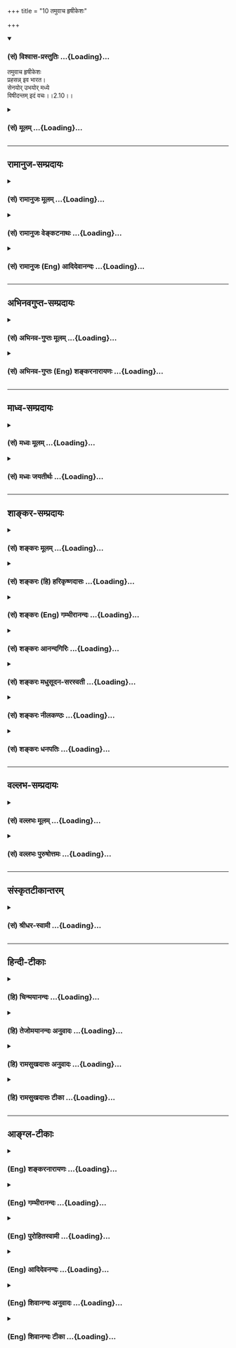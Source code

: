 +++
title = "10 तमुवाच हृषीकेशः"

+++
<div class="js_include" newlevelforh1="3" title="(सं) विश्वास-प्रस्तुतिः" unfilled url="/purANam_vaiShNavam/mahAbhAratam/06-bhIShma-parva/03-bhagavad-gItA-parva/saMskRtam/vishvAsa-prastutiH/02_sAnkhya-yogaH_sarva-/10_tamuvAcha_hRShIke.md">
<details open><summary><h3>(सं) विश्वास-प्रस्तुतिः ...{Loading}...</h3></summary>

तमुवाच हृषीकेशः  
प्रहसन्न् इव भारत।  
सेनयोर् उभयोर् मध्ये  
विषीदन्तम् इदं वचः।।2.10।।
</details>
</div>
<div class="js_include collapsed" newlevelforh1="3" title="(सं) मूलम्" unfilled url="/purANam_vaiShNavam/mahAbhAratam/06-bhIShma-parva/03-bhagavad-gItA-parva/saMskRtam/mUlam/02_sAnkhya-yogaH_sarva-/10_tamuvAcha_hRShIke.md">
<details><summary><h3>(सं) मूलम् ...{Loading}...</h3></summary>

तमुवाच हृषीकेशः प्रहसन्निव भारत।  
सेनयोरुभयोर्मध्ये विषीदन्तमिदं वचः।।2.10।।
</details>
</div>


_________________
## रामानुज-सम्प्रदायः
<div class="js_include collapsed" newlevelforh1="3" title="(सं) रामानुजः मूलम्" unfilled url="/purANam_vaiShNavam/mahAbhAratam/06-bhIShma-parva/03-bhagavad-gItA-parva/saMskRtam/rAmAnujaH/mUlam/02_sAnkhya-yogaH_sarva-/10_tamuvAcha_hRShIke.md">
<details><summary><h3>(सं) रामानुजः मूलम् ...{Loading}...</h3></summary>

।।2.10।। संजय उवाच एवं अस्थाने समुपस्थितस्नेहकारुण्याभ्याम् अप्रकृतिं गतं
क्षत्रियाणां युद्धं परमं धर्मम् अपि अधर्मं मन्वानं धर्मबुभुत्सया च
शरणागतं पार्थम् उद्दिश्य आत्मयाथात्म्यज्ञानेन युद्धस्य फलाभिसन्धिरहितस्य
स्वधर्मस्य आत्मयाथार्थ्यप्राप्त्युपायताज्ञानेन च विना अस्य मोहो न
शाम्यति इति मत्वा भगवता परमपुरुषेण अध्यात्मशास्त्रावतरणं कृतम्।
तदुक्तम्अस्थाने स्नेहकारुण्यधर्माधर्मधियाकुलम्। पार्थं प्रपन्नमुद्दिश्य
शास्त्रावतरणं कृतम्।। (गीतार्थसंग्रह 5) इति।।  
तम् एवं देहात्मनोः याथात्म्यज्ञाननिमित्तशोकाविष्टं
देहातिरिक्तात्मज्ञाननिमित्तिं च धर्मं भाषमाणं परस्परं विरुद्धगुणान्वितम्
उभयोः सेनयोः युद्धाय उद्युक्तयोः मध्ये अकस्मात् निरुद्योगं पार्थम्
आलोक्य परमपुरुषः प्रहसन् इव इदम् उवाच। परिहासवाक्यं वदन् इव
आत्मपरमात्मयाथात्म्यतत्प्राप्त्युपायभूतकर्मयोगज्ञानयोगभक्तियोगगोचरम्न
त्वेवाहं जातु नासम् (गीता 2।12) इत्यारभ्यअहं त्वा सर्वपापेभ्यो
मोक्षयिष्यामि मा शुचः। (गीता 18।66) इत्येतदन्तम् उवाच इत्यर्थः।  

</details>
</div>
<div class="js_include collapsed" newlevelforh1="3" title="(सं) रामानुजः वेङ्कटनाथः" unfilled url="/purANam_vaiShNavam/mahAbhAratam/06-bhIShma-parva/03-bhagavad-gItA-parva/saMskRtam/rAmAnujaH/venkaTanAthaH/02_sAnkhya-yogaH_sarva-/10_tamuvAcha_hRShIke.md">
<details><summary><h3>(सं) रामानुजः वेङ्कटनाथः ...{Loading}...</h3></summary>

  
  
।।2.10।। परिहासयोग्यत्वायतम् इति परामृष्टमाह एवमित्यादिना। उभयोः इत्यनेन
सूचितमुक्तंयुद्धायोद्युक्तयोरिति। एतेनोपदेशावसरलाभो व्यञ्जितः। सीदमानम्
इत्यनेन निरुद्योगत्वं फलितम्। युद्धविनिवृत्त्यनर्हावस्थाज्ञापकेनमध्ये
इत्यनेनाभिप्रेतमाह अकस्मादिति। अधर्मादिः पराजयादिर्वा युद्धनिवृत्तेः
सम्यग्घेतुरत्र नास्ति अहेतुकोपक्रान्तत्यागे तु परिहास्यत्वमिति भावः।
अत्र हृषीकेशत्वोक्तिफलितं वक्ष्यमाणशास्त्रप्रामाण्याद्युपयुक्तं वक्तुः
पुरुषस्य सर्ववैलक्षण्यंपरमपुरुष इति दर्शितम्। यद्यप्यसौ
हृषीकेशत्वात्पार्थस्य हृषीकादिकं सर्वं सङ्कल्पमात्रेण नियम्य
भूभारावतारणाय प्रेरयितुं शक्तः तथापि जगदुपकृतिमर्त्यतया
पार्थतदितरात्मसाधारणपुरुषार्थोपायशास्त्रोपदेशद्वारा प्रवर्तयतीति भावः।
यद्वा धीरमर्जुनं हृषीकेशतया स्वयं प्रक्षोभ्य प्रहसन्निव जगदुपकाराय
शास्त्रमुवाचेति सम्बन्धविशेषात् समनन्तरवाक्यपर्यालोचनया च
परिहासार्थत्वौचित्यात् प्रहासस्य पार्थकर्मकत्वमुक्तम्। यद्वा प्रपन्नस्य
दोषनिरीक्षणेन परिहासासम्भवं शिष्यं प्रत्यध्यात्मोपदेशे प्रहासमात्रं
दृष्टान्तानुपयोगं च अभिप्रेत्यपार्थशब्दः। अतःप्रहसन्निव इत्यनेन फलितं
सरसत्वं सुग्रहत्वं निखिलनिगमान्तगह्वरनिलीनस्य
महतोऽर्थजातस्यानायासभाषणम्इदंशब्दस्य वक्ष्यमाणसमस्तभगवद्वाक्यविषयत्वम्
इङ्गितेनापि विवक्षितसूचनं च दर्शयति परिहासेत्यादिना। अशोच्यान्
इतिश्लोकस्यापि उपदेशार्थावधानापादनार्थपरिहासच्छायतया
शास्त्रावतरणमात्रत्वेन साक्षाच्छास्त्रत्वाभावात्न त्वेवाहम् इत्यारभ्य
इत्युक्तम्। यद्वाऽत्रअशोच्यान् 2।11 इति श्लोकः प्रहसन्निवेत्यस्य विषयःन
त्वेवाहम् 2।12इत्यादिकमिदंशब्दार्थः। अत्रमां शुचः 16।5
इत्येतदन्तंभक्तियोगगोचरमिति निर्देशः सर्वसाधकस्यापि
चरमश्लोकोक्तप्रपदनस्य प्रकृतान्वयेन
भक्तिविरोधिनिवर्तकतयोदाहरिष्यमाणत्वात्।  
  
  
  

</details>
</div>
<div class="js_include collapsed" newlevelforh1="3" title="(सं) रामानुजः (Eng) आदिदेवानन्दः" unfilled url="/purANam_vaiShNavam/mahAbhAratam/06-bhIShma-parva/03-bhagavad-gItA-parva/saMskRtam/rAmAnujaH/english/AdidevAnandaH/02_sAnkhya-yogaH_sarva-/10_tamuvAcha_hRShIke.md">
<details><summary><h3>(सं) रामानुजः (Eng) आदिदेवानन्दः ...{Loading}...</h3></summary>

2.9 - 2.10 Sanjaya said Thus, the Lord, the Supreme Person, introduced
the Sastra regarding the self for the sake of Arjuna - whose natural
courage was lost due to love and compassion in a misplaced situation,
who thought war to be unrighteous even though it was the highest duty
for warriors (Ksatriyas), and who took refuge in Sri Krsna to know what
his right duty was -, thinking that Arjuna's delusion would not come to
an end except by the knowledge of the real nature of the self, and that
war was an ordained duty here which, when freed from attachment to
fruits, is a means for self-knowledge. Thus, has it been said by Sri
Yamunacarya: 'The introduction to the Sastra was begun for the sake of
Arjuna, whose mind was agitated by misplaced love and compassion and by
the delusion that righteousness was unrighteousness, and who took refuge
in Sri Krsna.' The Supreme Person spoke these words as if smiling, and
looking at Arjuna, who was thus overcome by grief resulting from
ignorance about the real nature of the body and the self, but was
nevertheless speaking about duty as if he had an understanding that the
self is distinct from the body, and while he (Arjuna), torn between
contradictory ideas, had suddenly become inactive standing between the
two armies that were getting ready to fight. Sri Krsna said, as if in
ridicule, to Arjuna the words beginning with, 'There never was a time
when I did not exist' (II. 12), and ending with 'I will release you from
all sins; grieve not!' (XVIII. 66) - which have for their contents the
real nature of the self, of the Supreme Self, and of the paths of work
(Karma), knowledge (Jnana) and devotion (Bhakti) which constitute the
means for attaining the highest spiritual fulfilment.

</details>
</div>


_________________
## अभिनवगुप्त-सम्प्रदायः
<div class="js_include collapsed" newlevelforh1="3" title="(सं) अभिनव-गुप्तः मूलम्" unfilled url="/purANam_vaiShNavam/mahAbhAratam/06-bhIShma-parva/03-bhagavad-gItA-parva/saMskRtam/abhinava-guptaH/mUlam/02_sAnkhya-yogaH_sarva-/10_tamuvAcha_hRShIke.md">
<details><summary><h3>(सं) अभिनव-गुप्तः मूलम् ...{Loading}...</h3></summary>

।।2.7 2.10।। कार्पण्येत्यादि। सेनयोरुभयोर्मध्ये इत्यादिनेदं सूचयति
संशयाविष्टोऽर्जुनो नैकपक्षेण ( नोऽनेक ) युद्धान्निवृत्तः यत एवमाह स्म
शाधि मा त्वां +++(S omits त्वाम्)+++ प्रपन्नम् इति। अतः उभयोरपि
ज्ञानाज्ञानयोर्मध्यगः श्रीभगवतानुशिष्यते।  

</details>
</div>
<div class="js_include collapsed" newlevelforh1="3" title="(सं) अभिनव-गुप्तः (Eng) शङ्करनारायणः" unfilled url="/purANam_vaiShNavam/mahAbhAratam/06-bhIShma-parva/03-bhagavad-gItA-parva/saMskRtam/abhinava-guptaH/english/shankaranArAyaNaH/02_sAnkhya-yogaH_sarva-/10_tamuvAcha_hRShIke.md">
<details><summary><h3>(सं) अभिनव-गुप्तः (Eng) शङ्करनारायणः ...{Loading}...</h3></summary>

2.7-10 Karpanya-etc. upto vacah. By the portion 'in between the two
armies' etc., \[the Sage\] indicates this : Beings possessed by doubt,
Arjuna had not abstained from the war totally; for, he says thus :
'Please teach me, who am taking refuge in you'. Therefore while he still
remains just in between both knowledge and ignorance, he is taught by
the glorious Bhagavat.

</details>
</div>


_________________
## माध्व-सम्प्रदायः
<div class="js_include collapsed" newlevelforh1="3" title="(सं) मध्वः मूलम्" unfilled url="/purANam_vaiShNavam/mahAbhAratam/06-bhIShma-parva/03-bhagavad-gItA-parva/saMskRtam/madhvaH/mUlam/02_sAnkhya-yogaH_sarva-/10_tamuvAcha_hRShIke.md">
<details><summary><h3>(सं) मध्वः मूलम् ...{Loading}...</h3></summary>

।।2.10।। Sri Madhvacharya did not comment on this sloka. The commentary
starts from 2.11.  

</details>
</div>
<div class="js_include collapsed" newlevelforh1="3" title="(सं) मध्वः जयतीर्थः" unfilled url="/purANam_vaiShNavam/mahAbhAratam/06-bhIShma-parva/03-bhagavad-gItA-parva/saMskRtam/madhvaH/jayatIrthaH/02_sAnkhya-yogaH_sarva-/10_tamuvAcha_hRShIke.md">
<details><summary><h3>(सं) मध्वः जयतीर्थः ...{Loading}...</h3></summary>

।।2.10।। Sri Jayatirtha did not comment on this sloka. The commentary
starts from 2.11.  

</details>
</div>


_________________
## शाङ्कर-सम्प्रदायः
<div class="js_include collapsed" newlevelforh1="3" title="(सं) शङ्करः मूलम्" unfilled url="/purANam_vaiShNavam/mahAbhAratam/06-bhIShma-parva/03-bhagavad-gItA-parva/saMskRtam/shankaraH/mUlam/02_sAnkhya-yogaH_sarva-/10_tamuvAcha_hRShIke.md">
<details><summary><h3>(सं) शङ्करः मूलम् ...{Loading}...</h3></summary>

।।2.10।।  
  
अत्र दृष्ट्वा तु पाण्डवानीकम् (गीता 1.2) इत्यारभ्य यावत् न योत्स्य इति
गोविन्दमुक्त्वा तूष्णीं बभूव ह (गीता 2.9) इत्येतदन्तः प्राणिनां
शोकमोहादिसंसारबीजभूतदोषोद्भवकारणप्रदर्शनार्थत्वेन व्याख्येयो ग्रन्थः।
तथाहि अर्जुनेन राज्यगुरुपुत्रमित्रसुहृत्स्वजनसंबन्धिबान्धवेषु अहमेषाम्
ममैते इत्येवंप्रत्ययनिमित्तस्नेहविच्छेदादिनिमित्तौ आत्मनः शोकमोहौ
प्रदर्शितौ कथं भीष्ममहं संख्ये (गीता 2.4) इत्यादिना। शोकमोहाभ्यां
ह्यभिभूतविवेकविज्ञानः स्वत एव क्षत्रधर्मे युद्धे प्रवृत्तोऽपि
तस्माद्युद्धादुपरराम परधर्मं च भिक्षाजीवनादिकं कर्तुं प्रववृते। तथा च
सर्वप्राणिनां शोकमोहादिदोषाविष्टचेतसां स्वभावत एव स्वधर्मपरित्यागः
प्रतिषिद्धसेवा च स्यात्। स्वधर्मे प्रवृत्तानामपि तेषां वाङ्मनःकायादीनां
प्रवृत्तिः फलाभिसंधिपूर्विकैव साहंकारा च भवति। तत्रैवं सति
धर्माधर्मोपचयात् इष्टानिष्टजन्मसुखदुःखादिप्राप्तिलक्षणः संसारः अनुपरतो
भवति। इत्यतः संसारबीजभूतौ शोकमोहौ। तयोश्च
सर्वकर्मसंन्यासपूर्वकादात्मज्ञानात् नान्यतो निवृत्तिरिति तदुपदिदिक्षुः
सर्वलोकानुग्रहार्थम् अर्जुनं निमित्तीकृत्य आह भगवान्वासुदेवः अशोच्यान्
(गीता 2.11) इत्यादि।।  
अत्र केचिदाहुः सर्वकर्मसंन्यासपूर्वकादात्मज्ञाननिष्ठामात्रादेव केवलात्
कैवल्यं न प्राप्यत एव। किं तर्हि अग्निहोत्रादिश्रौतस्मार्तकर्मसहितात्
ज्ञानात् कैवल्यप्राप्तिरिति सर्वासु गीतासु निश्चितोऽर्थ इति। ज्ञापकं च
आहुरस्यार्थस्य अथ चेत्त्वमिमं धर्म्यं संग्रामं न करिष्यसि (गीता 2.33)
कर्मण्येवाधिकारस्ते (गीता 2.47) कुरु कर्मैव तस्मात्त्वम् (गीता 4.15)
इत्यादि। हिंसादियुक्तत्वात् वैदिकं कर्म अधर्माय इतीयमप्याशङ्का न कार्या।
कथम् क्षात्रं कर्म युद्धलक्षणं गुरुभ्रातृपुत्रादिहिंसालक्षणमत्यन्तं
क्रूरमपि स्वधर्म इति कृत्वा न अधर्माय तदकरणे च ततः स्वधर्मं कीर्तिं च
हित्वा पापमवाप्स्यसि (गीता 2.33) इति ब्रुवता यावज्जीवादिश्रुतिचोदितानां
पश्वादिहिंसालक्षणानां च कर्मणां प्रागेव नाधर्मत्वमिति सुनिश्चितमुक्तं
भवति इति।।  
तदसत् ज्ञानकर्मनिष्ठयोर्विभागवचनाद्बुद्धिद्वयाश्रययोः। अशोच्यान् (गीता
2.11) इत्यादिना भगवता यावत् स्वधर्ममपि चावेक्ष्य (गीता 2.31)
इत्येतदन्तेन ग्रन्थेन यत्परमार्थात्मतत्त्वनिरूपणं कृतम् तत्साङ्ख्यम्।
तद्विषया बुद्धिः आत्मनो जन्मादिषड्विक्रियाभावादकर्ता आत्मेति
प्रकरणार्थनिरूपणात् या जायते सा साङ्ख्यबुद्धिः। सा येषां ज्ञानिनामुचिता
भवति ते साङ्ख्याः। एतस्या बुद्धेः जन्मनः प्राक् आत्मनो
देहादिव्यतिरिक्तत्वकर्तृत्वभोक्तृत्वाद्यपेक्षो धर्माधर्मविवेकपूर्वको
मोक्षसाधनानुष्ठानलक्षणो योगः। तद्विषया बुद्धिः योगबुद्धिः। सा येषां
कर्मिणामुचिता भवति ते योगिनः। तथा च भगवता विभक्ते द्वे बुद्धी निर्दिष्टे
एषा तेऽभिहिता साङ्ख्ये बुद्धिर्योगे त्विमां श्रृणु (गीता 2.39) इति।
तयोश्च साङ्ख्यबुद्ध्याश्रयां ज्ञानयोगेन निष्ठां साङ्ख्यानां विभक्तां
वक्ष्यति पुरा वेदात्मना मया प्रोक्ता (गीता 3.3) इति। तथा च
योगबुद्ध्याश्रयां कर्मयोगेन निष्ठां विभक्तां वक्ष्यति कर्मयोगेन योगिनाम्
(गीता 3.3) इति। एवं साङ्ख्यबुद्धिं योगबुद्धिं च आश्रित्य द्वे निष्ठे
विभक्ते भगवतैव उक्ते ज्ञानकर्मणोः
कर्तृत्वाकर्तृत्वैकत्वानेकत्वबुद्ध्याश्रययोः युगपदेकपुरुषाश्रयत्वासंभवं
पश्यता। यथा एतद्विभागवचनम् तथैव दर्शितं शातपथीये ब्राह्मणे एतमेव
प्रव्राजिनो लोकमिच्छन्तो ब्राह्मणाः प्रव्रजन्ति (बृ0 4.4.22) इति
सर्वकर्मसंन्यासं विधाय तच्छेषेण किं प्रजया करिष्यामो येषां नोऽयमात्मायं
लोकः (बृ0 4.4.22) इति। तत्र एव च प्राक् दारपरिग्रहात् पुरुषः आत्मा
प्राकृतो धर्मजिज्ञासोत्तरकालं लोकत्रयसाधनम् पुत्रम् द्विप्रकारं च वित्तं
मानुषं दैवं च तत्र मानुषं कर्मरूपं पितृलोकप्राप्तिसाधनं विद्यां च दैवं
वित्तं देवलोकप्राप्तिसाधनम् सोऽकामयत (बृ0 1.4.17) इति अविद्याकामवत एव
सर्वाणि कर्माणि श्रौतादीनि दर्शितानि। तेभ्यः व्युत्थाय प्रव्रजन्ति (बृ0
4.4.22) इति व्युत्थानमात्मानमेव लोकमिच्छतोऽकामस्य विहितम्।
तदेतद्विभागवचनमनुपपन्नं स्याद्यदि श्रौतकर्मज्ञानयोः समुच्चयोऽभिप्रेतः
स्याद्भगवतः।।  
न च अर्जुनस्य प्रश्न उपपन्नो भवति ज्यायसी चेत्कर्मणस्ते (गीता 3.1)
इत्यादिः। एकपुरुषानुष्ठेयत्वासंभवं  
  
बुद्धिकर्मणोः भगवता पूर्वमनुक्तं कथमर्जुनः अश्रुतं बुद्धेश्च कर्मणो
ज्यायस्त्वं भगवत्यध्यारोपयेन्मृषैव ज्यायसी चेत्कर्मणस्ते मता बुद्धिः
(गीता 3.1) इति।।  
किञ्च यदि बुद्धिकर्मणोः सर्वेषां समुच्चय उक्तः स्यात् अर्जुनस्यापि स
उक्त एवेति यच्छ्रेय एतयोरेकं तन्मे ब्रूहि सुनिश्चितम् (गीता 5.1) इति
कथमुभयोरुपदेशे सति अन्यतरविषय एव प्रश्नः स्यात् न हि पित्तप्रशमनार्थिनः
वैद्येन मधुरं शीतलं च भोक्तव्यम् इत्युपदिष्टे तयोरन्यतत्पित्तप्रशमनकारणं
ब्रूहि इति प्रश्नः संभवति।।  
अथ अर्जुनस्य भगवदुक्तवचनार्थविवेकानवधारणनिमित्तः प्रश्नः कल्प्येत तथापि
भगवता प्रश्नानुरूपं प्रतिवचनं देयम् मया बुद्धिकर्मणोः समुच्चय उक्तः
किमर्थमित्थं त्वं भ्रान्तोऽसि इति। न तु पुनः प्रतिवचनमननुरूपं
पृष्टादन्यदेव द्वे निष्ठे मया पुरा प्रोक्ते इति वक्तुं युक्तम्।।  
नापि स्मार्तेनैव कर्मणा बुद्धेः समुच्चये अभिप्रेते विभागवचनादि
सर्वमुपपन्नम्। किञ्च क्षत्रियस्य युद्धं स्मार्तं कर्म स्वधर्म इति जानतः
तत्किं कर्मणि घोरे मां नियोजयसि (गीता 3.1) इति उपालम्भोऽनुपपन्नः।।  
तस्माद्गीताशास्त्रे ईषन्मात्रेणापि श्रौतेन स्मार्तेन वा कर्मणा
आत्मज्ञानस्य समुच्चयो न केनचिद्दर्शयितुं शक्यः। यस्य तु अज्ञानात्
रागादिदोषतो वा कर्मणि प्रवृत्तस्य यज्ञेन दानेन तपसा वा विशुद्धसत्त्वस्य
ज्ञानमुत्पन्नं परमार्थतत्त्वविषयम् एकमेवेदं सर्वं ब्रह्म अकर्तृ च इति
तस्य कर्मणि कर्मप्रयोजने च निवृत्तेऽपि लोकसंग्रहार्थं यत्नपूर्वं यथा
प्रवृत्तिः तथैव प्रवृत्तस्य यत्प्रवृत्तिरूपं दृश्यते न तत्कर्म येन
बुद्धेः समुच्चयः स्यात् यथा भगवतो वासुदेवस्य क्षत्रधर्मचेष्टितं न
ज्ञानेन समुच्चीयते पुरुषार्थसिद्धये तद्वत् तत्फलाभिसंध्यहंकाराभावस्य
तुल्यत्वाद्विदुषः। तत्त्वविन्नाहं करोमीति मन्यते न च तत्फलमभिसंधत्ते।
यथा च स्वर्गादिकामार्थिनः अग्निहोत्रादिकर्मलक्षणधर्मानुष्ठानाय
आहिताग्नेः काम्ये एव अग्निहोत्रादौ प्रवृत्तस्य सामि कृते विनष्टेऽपि कामे
तदेव अग्निहोत्राद्यनुतिष्ठतोऽपि न तत्काम्यमग्निहोत्रादि भवति। तथा च
दर्शयति भगवान् कुर्वन्नपि न लिप्यते (गीता 5.1) न करोति न लिप्यते (गीता
13.31) इति तत्र तत्र।।  
यच्च पूर्वैः पूर्वतरं कृतम् (गीता 4.15) कर्मणैव हि संसिद्धिमास्थिता
जनकादयः (गीता 3.20) इति तत्तु प्रविभज्य विज्ञेयम्। तत्कथम् यदि तावत्
पूर्वे जनकादयः तत्त्वविदोऽपि प्रवृत्तकर्माणः स्युः ते लोकसंग्रहार्थम्
गुणा गुणेषु वर्तन्ते (गीता 3.28) इति ज्ञानेनैव संसिद्धिमास्थिताः
कर्मसंन्यासे प्राप्तेऽपि कर्मणा सहैव संसिद्धिमास्थिताः न कर्मसंन्यासं
कृतवन्त इत्यर्थः। अथ न ते तत्त्वविदः ईश्वरसमर्पितेन कर्मणा साधनभूतेन
संसिद्धिं सत्त्वशुद्धिम् ज्ञानोत्पत्तिलक्षणां वा संसिद्धिम् आस्थिता
जनकादय इति व्याख्येयम्। एतमेवार्थं वक्ष्यति भगवान् सत्त्वशुद्धये कर्म
कुर्वन्ति इति। (गीता 5.11) स्वकर्मणा तमभ्यर्च्य सिद्धिं विन्दति मानवः
(गीता (18.46) इत्युक्त्वा सिद्धिं प्राप्तस्य पुनर्ज्ञाननिष्ठां वक्ष्यति
सिद्धिं प्राप्तो यथा ब्रह्म (गीता 18.50) इत्यादिना।।  
तस्माद्गीताशास्त्रे केवलादेव तत्त्वज्ञानान्मोक्षप्राप्तिः न
कर्मसमुच्चितात् इति निश्चितोऽर्थः। यथा चायमर्थः तथा प्रकरणशो विभज्य तत्र
तत्र दर्शयिष्यामः।।  
तत्रैव धर्मसंमूढचेतसो मिथ्याज्ञानवतो महति शोकसागरे निमग्नस्य अर्जुनस्य
अन्यत्रात्मज्ञानादुद्धरणमपश्यन् भगवान्वासुदेवः ततः कृपया
अर्जुनमुद्दिधारयिषुः आत्मज्ञानायावतारयन्नाह  
श्रीभगवानुवाच

</details>
</div>
<div class="js_include collapsed" newlevelforh1="3" title="(सं) शङ्करः (हि) हरिकृष्णदासः" unfilled url="/purANam_vaiShNavam/mahAbhAratam/06-bhIShma-parva/03-bhagavad-gItA-parva/saMskRtam/shankaraH/hindI/harikRShNadAsaH/02_sAnkhya-yogaH_sarva-/10_tamuvAcha_hRShIke.md">
<details><summary><h3>(सं) शङ्करः (हि) हरिकृष्णदासः ...{Loading}...</h3></summary>

।।2.10।। यहाँ दृष्ट्वा तु पाण्डवानीकम् इस श्लोकसे लेकर न योत्स्य इति
गोविन्दमुक्त्वा तूष्णीं बभूव ह इस श्लोकतकके ग्रन्थकी व्याख्या यों कर
लेनी चाहिये कि यह प्रकरण प्राणियोंके शोक मोह आदि जो संसारके बीजभूत दोष
है उनकी उत्पत्तिका कारण दिखलानेके लिये है।  
क्योंकि कथं भीष्ममहं संख्ये इत्यादि श्लोकोंद्वारा अर्जुनने इसी तरह राज्य
गुरु पुत्र मित्र सुहृद स्वजन सम्बन्धी और बान्धवोंके विषयमें यह मेरे हैं
मैं इनका हूँ इस प्रकार अज्ञानजनित स्नेहविच्छेद आदि कारणोंसे होनेवाले
अपने शोक और मोह दिखाये हैं।  
यद्यपि ( वह अर्जुन ) स्वयं ही पहले क्षात्रधर्मरूप युद्धमें प्रवृत्त हुआ
था तो भी शोकमोहके द्वारा विवेकविज्ञानके दब जानेपर ( वह ) उस युद्धसे रुक
गया और भिक्षाद्वारा जीवननिर्वाह करना आदि दूसरोंके धर्मका आचरण करनेके
लिये प्रवृत्त हो गया।  
इसी तरह शोकमोह आदि दोषोंसे जिनका चित्त घिरा हुआ हो ऐसे सभी प्राणियोंसे
स्वधर्मका त्याग और निषिद्ध धर्मका सेवन स्वाभाविक ही होता है।  
  
  
  
यदि वे स्वधर्मपालनमें लगे हुए हों तो भी उनके मन वाणी और शरीरादिकी
प्रवृत्ति फलाकांक्षापूर्वक और अहंकारसहित ही होती है।  
ऐसा होनेसे पुण्यपाप दोनों बढ़ते रहनेके कारण अच्छेबुरे जन्म और
सुखदुःखोंकी प्राप्तिरूप संसार निवृत्त नहीं हो पाता अतः शोक और मोह यह
दोनों संसारके बीजरूप हैं।  
इन दोनोंकी निवृत्ति सर्वकर्मसंन्यासपूर्वक आत्मज्ञानके अतिरिक्त अन्य
उपायसे नहीं हो सकती। अतः उसका ( आत्मज्ञानका ) उपदेश करने की इच्छावाले
भगवान् वासुदेव सब लोगोंपर अनुग्रह करने के लिये अर्जुनको निमित्त बनाकर
कहने लगे अशोच्यान् इत्यादि।  
इसपर कितने ही टीकाकार कहते हैं कि केवल सर्वकर्मसंन्यासपूर्वक
आत्मज्ञाननिष्ठामात्रसे ही कैवल्यकी ( मोक्षकी ) प्राप्ति नहीं हो सकती
किंतु अग्निहोत्रादि श्रौतस्मार्तकर्मोंसहित ज्ञानसे मोक्षकी प्राप्ति होती
है यही सारी गीताका निश्चित अभिप्राय है।  
इस अर्थमें वे प्रमाण भी बतलाते हैं जैसे अथ चेत्त्वमिमं धम्यं सङ्ग्रामं न
करिष्यसि कर्मण्येवाधिकारस्ते कुरु कर्मैव तस्मात्त्वम् इत्यादि।  
( वे यह भी कहते हैं कि ) हिंसा आदिसे युक्त होनेके कारण वैदिक कर्म
अधर्मका कारण है ऐसी शंका भी नहीं करनी चाहिये क्योंकि गुरु भ्राता और
पुत्रादिकी हिंसा ही जिसका स्वरूप है ऐसा अत्यन्त क्रूर युद्धरूप
क्षात्रकर्म भी स्वधर्म माना जानेके कारण अधर्मका हेतु नहीं है ऐसा
कहनेवाले तथा उसके न करनेमें ततः स्वधर्म कीर्तिं च हित्वा पापमवाप्स्यसि
इस प्रकार दोष बतलानेवाले भगवान्का यह कथन तो पहले ही सुनिश्चित हो जाता है
कि जीवनपर्यन्त कर्म करें इत्यादि श्रुतिवाक्योंद्वारा वर्णित पशु आदिकी
हिंसारूप कर्मोंको करना अधर्म नहीं है।  
परंतु वह ( उन लोगोंका कहना ) ठीक नहीं है क्योंकि भिन्नभिन्न दो
बुद्धियोंके आश्रित रहनेवाली ज्ञाननिष्ठा और कर्मनिष्ठाका अलगअलग वर्णन
है।  
अशोच्यान् इस श्लोकसे लेकर स्वधर्ममपि चावेक्ष्य इस श्लोकके पहलेके
प्रकरणसे भगवान्ने जिस परमार्थआत्मतत्त्वका निरूपण किया है वह साङ्ख्य है
तद्विषयक जो बुद्धि है अर्थात् आत्मामें जन्मादि छहों विकारोंका अभाव
होनेके कारण आत्मा अकर्ता है इस प्रकारका जो निश्चय उक्त प्रकरणके अर्थका
विवेचन करनेसे उत्पन्न होता है वह साङ्ख्यबुद्धि है वह जिन ज्ञानियोंके लिये
उचित होती है ( जो उसके अधिकारी हैं ) वे साङ्ख्ययोगी हैं।  
इस ( उपर्युक्त ) बुद्धिके उत्पन्न होनेसे पहलेपहले आत्माका देहादिसे
पृथक्पन कर्तापन और भोक्तापन माननेकी अपेक्षा रखनेवाला जो धर्मअधर्मके
विवेकसे युक्त मार्ग है मोक्षसाधनोंका अनुष्ठान करनेके लिये चेष्टा करना ही
जिसका स्वरूप है उसका नाम योग है और तद्विषयक जो बुद्धि है वह योगबुद्धि है
वह जिन कर्मियोंके लिये उचित होती है ( जो उसके अधिकारी हैं ) वे योगी
हैं।  
इसी प्रकार भगवान्ने एषा तेऽभिहिता साङ्ख्ये बुद्धिर्योगे त्विमां श्रृणु इस
श्लोकसे अलगअलग दो बुद्धियाँ दिखलायी हैं।  
उन दोनों बुद्धियोंमेंसे साङ्ख्यबुद्धिके आश्रित रहनेवाली साङ्ख्ययोगियोंकी
ज्ञानयोगसे ( होनेवाली ) निष्ठाको पुरा वेदात्मना मया प्रोक्ता इत्यादि
वचनोंसे अलग कहेंगे।  
तथा योगबुद्धिके आश्रित रहनेवाली कर्मयोगसे ( होनेवाली ) निष्ठाको
कर्मयोगेन योगिनाम् इत्यादि वचनोंसे अलग कहेंगे।  
कर्तापनअकर्तापन और एकताअनेकताजैसी भिन्नभिन्न बुद्धिके आश्रित रहनेवाले जो
ज्ञान और कर्म हैं उन दोनोंका एक पुरुषमें होना असम्भव माननेवाले भगवान्ने
ही स्वयं उपर्युक्त प्रकारसे साङ्ख्यबुद्धि और योगबुद्धिका आश्रय लेकर
अलगअलग दो निष्टाएँ कही हैं।  
जिस प्रकार ( गीताशास्त्रमें ) इन दोनों निष्ठाओंका अलगअलग वर्णन है वैसे
ही शतपथ ब्राह्मणमें भी दिखलाया गया है। ( वहाँ ) इस आत्मलोकको ही
चाहनेवाले वैराग्यशील ब्राह्मण संन्यास लेते हैं इस प्रकार
सर्वकर्मसंन्यासका विधान करके उसी वाक्यके शेष वाक्यसे कहा है कि जिन
हमलोगोंका यह आत्मा ही लोक है ( वे हम ) सन्ततिसे क्या ( सिद्ध ) करेंगे।  
वहीं यह भी कहा है कि प्राकृत आत्मा अर्थात् अज्ञानी मनुष्य धर्मजिज्ञासाके
बाद और विवाहसे पहले तीनों लोकोंकी प्राप्तिके साधनरूप पुत्रकी तथा दैव और
मानुष ऐसे दो प्रकारके धनकी इच्छा करने लगा। इनमें पितृलोककी प्राप्तिका
साधनरूप कर्म तो मानुष धन है और देवलोककी प्राप्तिका साधनरूप विद्या देवधन
है।  
इस तरह ( उपर्युक्त श्रुतिमें ) अविद्या और कामनावाले पुरुषके लिये ही
श्रौतादि सम्पूर्ण कर्म बताये गये हैं।  
उन सब ( कर्मों ) से निवृत्त होकर संन्यास ग्रहण करते हैं इस कथनसे केवल
आत्मलोकको चाहनेवाले निष्कामी पुरुषके लिये संन्यासका ही विधान किया है।  
यदि ( इसपर भी यह बात मानी जायगी कि ) भगवान्को श्रौतकर्म और ज्ञानका
समुच्चय इष्ट है तो यह उपर्युक्त विभक्त विवेचन अयोग्य ठहरेगा।  
तथा ( ऐसा मान लेनेसे ) ज्यायसी चेत्कर्मणस्ते इत्यादि जो अर्जुन का प्रश्न
है वह भी नहीं बन सकता।  
यदि ज्ञान और कर्मका एक पुरुषद्वारा एक साथ किया जाना असम्भव और कर्मकी
अपेक्षा ज्ञानका श्रेष्ठत्व भगवान्ने पहले न कहा होता तो इस तरह अर्जुन
बिना सुनी हुई बातका झूठे ही भगवान्में अध्यारोप कैसे करता कि ज्यायसी
चेत्कर्मणस्ते मता बुद्धिः।  
यदि सभीके लिये ज्ञान और कर्मका समुच्चय कहा होता तो अर्जुनके लिये भी वह
कहा ही गया था फिर दोनोंका समुचित उपदेश होते हुए यच्छ्रेय एतयोरेकं तन्मे
ब्रूहि सुनिश्चितम् इस प्रकार दोनोंमेंसे एकके ही सम्बन्धमें प्रश्न कैसे
होता  
क्योंकि पित्तकी शान्ति चाहनेवालेको वैद्यके द्वारा यह उपदेश दिया जानेपर
कि मधुर और शीत पदार्थ सेवन करना चाहिये रोगोका यह प्रश्न नहीं बन सकता कि
उन दोनोंमेंसे किसी एकको ही पित्तकी शान्तिका उपाय बतलाइये।  
यदि ऐसी कल्पना की जाय कि भगवान्द्वारा कहे हुए वचन न समझनेके कारण
अर्जुनने प्रश्न किया है तो फिर भगवान्को प्रश्नके अनुरूप ही यह उत्तर देना
चाहिये था कि मैंने तो ज्ञान और कर्मका समुच्चय बतलाया है तू ऐसा भ्रान्त
क्यों हो रहा है  
परंतु प्रश्नसे विपरीत दूसरा ही उत्तर देना कि मैंने दो निष्ठाएँ पहले कही
हैं ( उपर्युक्त कल्पनाके ) उपयुक्त नहीं है।  
इसके सिवा यदि केवल स्मार्तकर्मके साथ ही ज्ञानका समुच्चय माना जाय तो भी
विभक्त वर्णन आदि सब उपयुक्त नहीं ठहरते।  
तथा ऐसा माननेसे युद्धरूप स्मार्तकर्म क्षत्रियका स्वधर्म है यह जाननेवाले
अर्जुनका इस प्रकार उलाहना देना भी नहीं बन सकता कि तत् किं कर्मणि घोरे
मां नियोजयसि।  
सुतरां यह सिद्ध हुआ कि गीताशास्त्रमें किञ्चिन्मात्र भी श्रौत या स्मार्त
किसी भी कर्मके साथ आत्मज्ञानका समुच्चय कोई भी नहीं दिखा सकता।  
अज्ञानसे या आसक्ति आदि दोषोंसे कर्ममें लगे हुए जिस पुरुषको यज्ञसे दानसे
या तपसे अन्तःकरण शुद्ध होकर परमार्थतत्त्वविषयक ऐसा ज्ञान प्राप्त हो जाता
है कि यह सब एक ब्रह्म ही है और वह अकर्ता है।  
उसके कर्ममें कर्म और फल दोनों ही यद्यपि निवृत्त हो चुकते हैं तो भी
लोकसंग्रहके लिये पहलेकी भाँति यत्नपूर्वक कर्मोंमें लगे रहनेवाले पुरुषका
जो प्रवृत्तिरूप कर्म दिखलायी देता है वह वास्तवमें कर्म नहीं है जिससे कि
ज्ञानके साथ उसका समुच्चय हो सके।  
जैसे भगवान् वासुदेवद्वारा किये हुए क्षात्रकर्मोंका मोक्षकी सिद्धिके लिये
ज्ञानके साथ समुच्चय नहीं होता वैसे ही फलेच्छा और अहंकारके अभावकी समानता
होनेके कारण ज्ञानीके कर्मोंका भी ( ज्ञानके साथ समुच्चय नहीं होता )।  
क्योंकि आत्मज्ञानी न तो ऐसा ही मानता है कि मैं करता हूँ और न उन कर्मोंका
फल ही चाहता है।  
इसके सिवा जैसे कामसाधनरूप अग्निहोत्रादि कर्मोंका अनुष्ठान करने के लिये
सकाम अग्निहोत्रादिमें लगे हुए स्वर्गादिकी कामनावाले अग्निहोत्रीकी कामना
यदि आधा कर्म कर चुकनेपर नष्ट हो जाय और फिर भी उसके द्वारा वही
अग्निहोत्रादि कर्म होता रहे तो भी वह काम्यकर्म नहीं होता ( वैसे ही
ज्ञानीके कर्म भी कर्म नहीं हैं )।  
कुर्वन्नपि न लिप्यते न करोति न लिप्यते इत्यादि वचनोंसे भगवान् भी जगहजगह
यही बात दिखलाते हैं।  
  
  
  
इसके सिवा जो पूर्वैः पूर्वतरं कृतम् कर्मणैव हि संसिद्धिमास्थिता जनकादयः
इत्यादि वचन हैं उनको विभागपूर्वक समझना चाहिये।  
पू₀ वह किस प्रकार समझें  
उ₀ यदि वे पूर्वमें होनेवाले जनकादि तत्त्ववेत्ता होकर भी लोकसंग्रहके लिये
कर्मोंमें प्रवृत्त थे तब तो यह अर्थ समझना चाहिये कि गुण ही गुणोंमें बरत
रहे हैं इस ज्ञानसे ही वे परम सिद्धिको प्राप्त हुए अर्थात् कर्मसंन्यासकी
योग्यता प्राप्त होनेपर भी कर्मोंका त्याग नहीं किया कर्म करतेकरते ही परम
सिद्धिको प्राप्त हो गये।  
यदि वे जनकादि तत्त्वज्ञानी नहीं थे तो ऐसी व्याख्या करनी चाहिये कि वे
ईश्वरके समर्पण किये हुए साधनरूप कर्मोंद्वारा चित्तशुद्धिरूप सिद्धिको
अथवा ज्ञानोत्पत्तिरूप सिद्धिको प्राप्त हुए।  
यही बात भगवान् कहेंगे कि ( योगी ) अन्तःकरणकी शुद्धिके लिये कर्म करते
हैं।  
तथा स्वकर्मणा तमभ्यर्च्य सिद्धिं विन्दति मानवः ऐसा कहकर फिर उस
सिद्धिप्राप्त पुरुषके लिये सिद्धिं प्राप्तो यथा ब्रह्म इत्यादि वचनोंसे
ज्ञाननिष्ठा कहेंगे।  
सुतरां गीताशास्त्रमें निश्चय किया हुआ अर्थ यही है कि केवल तत्त्वज्ञानसे
ही मुक्ति होती है कर्मसहित ज्ञानसे नहीं।  
जैसा यह भगवान्का अभिप्राय है वैसा ही प्रकरणके अनुसार विभागपूर्वक उनउन
स्थानोंपर हम आगे दिखलायेंगे।  

</details>
</div>
<div class="js_include collapsed" newlevelforh1="3" title="(सं) शङ्करः (Eng) गम्भीरानन्दः" unfilled url="/purANam_vaiShNavam/mahAbhAratam/06-bhIShma-parva/03-bhagavad-gItA-parva/saMskRtam/shankaraH/english/gambhIrAnandaH/02_sAnkhya-yogaH_sarva-/10_tamuvAcha_hRShIke.md">
<details><summary><h3>(सं) शङ्करः (Eng) गम्भीरानन्दः ...{Loading}...</h3></summary>

2.10 And here, the text commencing from 'But seeing the army of the
Pandavas' (1.2) and ending with '(he) verily became silent, telling Him
(Govinda), "I shall not fight"' is to be explained as revealing the
cause of the origin of the defect in the from of sorrow, delusion, etc.
\[Delusion means want of discrimination. Etc. stands for the secondary
manifestations of sorrow and delusion, as also ignorance which is the
root cause of all these.\] which are the sources of the cycles of births
and deaths of creatures. Thus indeed, Ajuna's own sorrow and delusion,
cuased by the ideas of affection, parting, etc., originating from the
erroneous belief, 'I belong to these; they belong to me', with regard to
kingdom \[See note under verse 8.-Tr.\], elders, sons, comrades,
well-wishers (1.26), kinsmen (1.37), relatives (1.34) and friends, have
been shown by him with the words, 'How can I (fight)৷৷.in battle
(against) Bhisma' (4), etc. It is verily because his discriminating
insight was overwhelmed by sorrow and delusion that, even though he had
become engaged in battle out of his own accord as a duty of the
Ksatriyas, he desisted from that war and chose to undertake other's
duties like living on alms etc. It is thus that in the case of all
creatures whose minds come under the sway of the defects of sorrow,
delusion, etc. there verily follows, as a matter of course, abandoning
their own duties and resorting to prohibited ones. Even when they engage
in their own duties their actions with speech, mind, body, etc., are
certainly motivated by hankering for rewards, and are accompanied by
egoism. \[Egoism consists in thinking that one is the agent of some work
and the enjoyer of its reward.\] Such being the case, the cycle of
births and deaths characterized by passing through desireable and
undesirable births, and meeting with happiness, sorrow, etc. \[From
virtuous deeds follow attainment of heaven and happiness. From
unvirtuous, sinful deeds follow births as beasts and other lowly beings,
and sorrow. From the performance of both virtuous and sinful deeds
follows birth as a human being, with a mixture of happiness and
sorrow.\] from the accumulation of virtue and vice, continues
unendingly. Thus, sorrow and delusion are therefore the sources of the
cycles of births and deaths. And their cessation comes from nothing
other than the knowledge of the Self which is preceded by the
renunciation of all duties. Hence, wishing to impart that (knowledge of
the Self) for favouring the whole world, Lord Vasudeva, making Arjuna
the medium, said, 'You grieve for those who are not to be grieved for,'
etc. As to that some (opponents) \[According to A.G. the opponent is the
Vrttikara who, in the opinion of A. Mahadeva Sastri, is none other than
Bodhayana referred to in Sankaracarya's commentary on B.S.
1.1.11-19.-Tr.\] say: Certainly, Liberation cannot be attained merely
from continuance in the knowledge of the Self which is preceded by
renunciation of all duties and is independent of any other factor. What
then; The well-ascertained conclusion of the whole of the Gita is that
Liberation is attained through Knowledge associated with rites and
duties like Agnihotra etc. prescribed in the Vedas and the Smrtis. And
as an indication of this point of view they ote (the verses): 'On the
other hand, if you will not fight this righteous (battle)' (33); 'Your
right is for action (rites and duties) alone' (47); 'Therefore you
undertake action (rites and duties) itself' (4.15), etc. Even this
objection should not be raised that Vedic rites and duties lead to sin
since they involve injury etc.'. Objection: How; Opponent: The duties of
the Ksatriyas, charaterized by war, do not lead to sin when undertaken
as one's duty, even though they are extremely cruel since they involve
violence against elders, brothers, sons and others. And from the Lord's
declaration that when they are not performed, 'then, forsaking your own
duty and fame, you will incur sin' (33), it stands out as (His) clearly
stated foregone conclusion that one's own duties prescribed in such
texts as, '(One shall perform Agnihotra) as long as one lives' etc., and
actions which involve crutely to animals etc. are not sinful. Vedantin:
That is wrong because of the assertion of the distinction between firm
adherence (nistha) to Knowledge and to action, which are based on two
(different) convictions (buddhi). The nature of the Self, the supreme
Reality, determined by the Lord in the text beginning with 'Those who
are not to be grieved for' (11) and running to the end of the verse,
'Even considering your own duty' (31), is called Sankhya. Sankhya-buddhi
\[Sankhya is that correct (samyak) knowledge of the Vedas which reveals
(khyayate) the reality of the Self, the supreme Goal. The Reality under
discussion, which is related to this sankhya by way of having been
revealed by it, is Sankhya.\] (Conviction about the Reality) is the
conviction with regard to That (supreme Reality) arising from the
ascertainment of the meaning of the context \[Ascertainment৷৷.of the
context, i.e., of the meaning of the verses starting from, 'Never is
this One born, and never does It die,' etc. (20).\] that the Self is not
an agent because of the absence in It of the six kinds of changes, viz
birth etc. \[Birth, continuance, growth, transformation, decay and
death.\] Sankhyas are those men of Knowledge to whom that (conviction)
becomes natural. Prior to the rise of this Conviction (Sankhya-buddhi),
the ascertained \[Ast. and A.G. omit this word 'ascertainment,
nirupana'-Tr.\] of the performance of the disciplines leading to
Liberation which is based on a discrimination between virtue and vice,
\[And adoration of God\]. and which presupposes the Self's difference
from the body etc. and Its agentship and enjoyership is called Yoga. The
conviction with regard to that (Yoga) is Yoga-buddhi. The performers of
rites and duties, for whom this (conviction) is appropriate, are called
yogis. Accordingly, the two distinct Convictions have been pointed out
by the Lord in the verse, 'This wisdom (buddhi) has been imparted to you
from the standpoint of Self-realization (Sankhya). But listen to this
(wisdom) from the standpoint of (Karma-) yoga' (39). And of these two,
the Lord will separately speak, with reference to the Sankhyas, of the
firm adherence to the Yoga of Knowledge. \[Here Yoga and Knowledge are
identical. Yoga is that through which one gets connected, identified.
with Brahman.\] which is based on Sankya-buddhi, in, 'Two kinds of
adherences were spoken of by Me in the form of the Vedas, in the days of
yore.' \[This portion is ascending to G1.Pr. and A.A.; Ast. omits this
and otes exactly the first line of 3.3. By saying, 'in the form of the
Vedas', the Lord indicates that the Vedas, which are really the
knowledge inherent in God and issue out of Him, are identical with
Himself.-Tr.\] similarly, in, 'through the Yoga of Action for the yogis'
(3.3), He will separately speak of the firm adherence to the Yoga \[Here
also Karma and Yoga are identical, and lead to Liberation by bringing
about purity of heart which is followed by steadfastness in Knowledge.\]
of Karma which is based on Yoga-buddhi (Conviction about Yoga). Thus,
the two kinds of steadfastness that based on the conviction about the
nature of the Self, and that based on the conviction about rites and
duties have been distinctly spoken of by the Lord Himself, who saw that
the coexistence of Knowledge and rites and duties is not possible in the
same person, they being based on the convictions of non-agentship and
agentship, unity and diversity (respectively). As is this teaching about
the distinction (of the two adherences), just so has it been revealed in
the Satapatha Brahmana: 'Desiring this world (the Self) alone monks and
Brahmanas renounce their homes' (cf. Br. 4.4.22). After thus enjoining
renunciation of all rites and duties, it is said in continuation, 'What
shall we acheive through childeren, we who have attained this Self, this
world (result).' \[The earlier otation implies an injuction (vidhi) for
renunciation, and the second is an arthavada, or an emphasis on that
injunction. Arthavada: A sentence which usually recommends a vidhi, or
precept, by stating the good arising from its proper observance, and the
evils arising from its omission; and also by adducing historical
instances in its support.-V.S.A\] Again, there itself it is said that,
before accepting a wife a man is in his natural state \[The state of
ignorance owing to non-realization of Reality. Such a person is a
Brahmacarin, who goes to a teacher for studying the Vedas\]. And (then)
after his eniries into rites and duties, \[The Brahmacarin first studies
the Vedas and then enires into their meaning. Leaving his teacher's
house after completing his course, he becomes a house holder.\] 'he' for
the attainment of the three worlds \[This world, the world of manes and
heaven.-Tr.\] 'desired' (see Br. 1.4.17) as their means a son and the
two kinds of wealth consists of rites and duties that lead to the world
of manes, and the divine wealth of acisition of vidya (meditation) which
leads to heaven. In this way it is shown that rites and duties enjoined
by the Vedas etc. are meant only for one who is unenlightened and is
passessed of desire. And in the text, 'After renouncing they take to
mendicancy' (see Br. 4.4.22), the injunction to renounce is only for one
who desires the world that is the Self, and who is devoid of hankering
(for anything else). Now, if the intention of the Lord were the
combination of Knowledge with Vedic rites and duties, then this
utterance (of the Lord) (3.3) about the distinction would have been
illogical. Nor would Arjuna's estion, 'If it be Your opinion that wisdom
(Knowledge) is superior to action (rites and duties)৷৷.,' etc. (3.1) be
proper. If the Lord had not spoken earlier of the impossibility of the
pursuit of Knowledge and rites and duties by the same person (at the
same time), then how could Arjuna falsely impute to the Lord by saying,
'If it be your opinion that wisdom is superior to action৷৷৷৷' (of having
spoken) what was not heard by him, viz the higher status of Knolwedge
over rites and duties; Morevoer, if it be that the combination of
Knowledge with rites and duties was spoken of for all, then it stands
enjoined, ipso facto, on Arjuna as well. Therefore, if instruction had
been given for practising both, then how could the estion about 'either
of the two' arise as in, 'Tell me for certain one of these (action and
renunciation) by which I may attain the highest Good' (3.2); Indeed,
when a physician tells a patient who has come for a cure of his
biliousness that he should take things which are sweet and soothing,
there can arise no such reest as, 'Tell me which one of these two is to
be taken as a means to cure biliousness'! Again, if it be imagined that
Arjuna put the estion because of his noncomprehension of the distinct
meaning of what the Lord had said, even then the Lord ought to have
answered in accordance with the estion: 'The combination of Knowledge
with rites and duties was spoken of by Me. Why are you confused thus;'
On the other hand, it was not proper to have answered, 'Two kinds of
steadfastness were spoken of by Me it the days of yore,' in a way that
was inconsistent and at variance with the estion. Nor even do all the
statements about distinction etc. become logical if it were intended
that Knowledge was to be combined with rites and duties enjoined by the
Smrtis only. Besides, the accusation in the sentence, 'Why then do you
urge me to horrible action' (3.1) becomes illogical on the part of
Arjuna who knew that fighting was a Ksatriya's natural duty enjoined by
the Smrtis. Therefore, it is not possible for anyone to show that in the
scripture called the Gita there is any combination, even in the least,
of Knowledge of the Self with rites and duties enjoined by the Srutis or
the Smrtis. But in the case of a man who had engaged himself in rites
and duties because of ignorance and defects like the attachment, and
then got his mind purified through sacrifices, charities or austerities
(see Br. 4.4.22), there arises the knowledge about the supreme Reality
that all this is but One, and Brahman is not an agent (of any action).
With regard to him, although there is a cessation of rites and duties as
also of the need for them, yet, what may, appear as his diligent
continuance, just as before, in those rites and duties for setting an
example before people that is no action in which case it could have
stood combined with Knowledge. Just as the actions of Lord Vasudeva, in
the form of performance of the duty of a Ksatriya, do not get combined
with Knowledge for the sake of achieving the human goal (Liberation),
similar is the case with the man of Knowledge because of the absence of
hankering for results and agentship. Indeed, a man who has realized the
Truth does not thingk 'I am doing (this)' nor does he hanker after its
result. Again, as for instance, person hankering after such desirable
things as heaven etc. may light up a fire for performing such rites as
Agnihotra etc. which are the mans to attain desirable things; \[The Ast.
reading is: Agnihotradi-karma-laksana-dharma-anusthanaya, for the
performance of duties in the form of acts like Agnihotra etc.-Tr.\]
then, while he is still engaged in the performance of Agnihotra etc. as
the means for the desirable things, the desire may get destroyed when
the rite is half-done. He may nevertheless continue the performance of
those very Agnihotra etc.; but those performance of those very Agnihotra
etc.; but those Agnihotra etc. cannot be held to be for this personal
gain. Accordingly does the Lord also show in various places that, 'even
while perfroming actions,' he does not act, 'he does not become tainted'
(5.7). As for the texts, '৷৷.as was performed earlier by the ancient
ones' (4.15), 'For Janaka and others strove to attain Liberation through
action itself' (3.20), they are to be understood analytically.
Objection: How so; Vedantin: As to that, if Janaka and others of old
remained engaged in activity even though they were knowers of Reality,
they did so for preventing people from going astray, while remaining
established in realization verily through the knowledge that 'the organs
rest (act) on the objects of the organs' (3.28). The idea is this that,
though the occasion for renunciation of activity did arise, they
remained established in realization along with actions; they did not
give up their rites and duties. On the other hand, if they were not
knowers of Reality, then the explanation should be this; Through the
discipline of dedicating rites and duties to God, Janaka and others
remained established in perfection (samsiddhi) either in the form of
purification of mind or rise of Knowledge. This very idea \[The idea
that rites and duties become the cause of Knowledge through the
purification of the mind.\] will be expressed by the Lord in, '(the
yogis) undertake action for the purification of oneself (i.e. of the
heart, or the mind)' (5.11). After having said, 'A human being achieves
success by adoring Him through his own duties' \[By performing one's own
duty as enjoined by scriptures and dedicating their results to God,
one's mind becomes purified. Then, through Gods grace one becomes fit
for steadfastness in Knowledge. From that steadfatness follows
Liberation. Therefore rites and duites do not directly lead to
Liberation. (See Common. under 5.12) (18.46), He will again speak of the
steadfastness in Knowledge of a person who has attained success, in the
text, '(Understand৷৷.from Me৷৷.that process by which) one who has
achieved success attains Brahman' (18.50). So, the definite conclusion
in the Gita is that Liberation is attained only from the knowledge of
Reality, and not from its combination with action. And by pointing out
in the relevant contexts the (aforesaid) distinction, we shall show how
this conclusion stands. That being so, Lord Vasudeva found that for
Arjuna, whose mind was thus confused about what ought to be done \[The
ast. and A.A., have an additional word mithyajnanavatah, meaning 'who
had false ignorance'.-Tr.\] and who was sunk in a great ocean of sorrow,
there could be no rescue other than through the knowledge of the Self.
And desiring to rescue Arjuna from that, He said, '(You grieve for)
those who are not to be grieved for,' etc. by way of introducing the
knowledge of the Self. \[In this Gita there are three distinct parts,
each part consisting of six chapters. These three parts deal with the
three words of the great Upanisadic saying, 'Tattvamasi, thou art That',
with a view to finding out their real meanings. The first six chapters
are concerned with the word tvam (thou); the following six chapters
determine the meaning of the word tat (that); and the last six reveal
the essential identity of tvam and tat. The disciplines necessary for
realization this identity are stated in the relevant places.\]

</details>
</div>
<div class="js_include collapsed" newlevelforh1="3" title="(सं) शङ्करः आनन्दगिरिः" unfilled url="/purANam_vaiShNavam/mahAbhAratam/06-bhIShma-parva/03-bhagavad-gItA-parva/saMskRtam/shankaraH/AnandagiriH/02_sAnkhya-yogaH_sarva-/10_tamuvAcha_hRShIke.md">
<details><summary><h3>(सं) शङ्करः आनन्दगिरिः ...{Loading}...</h3></summary>

।।2.10।। तमर्जुनं सेनयोर्वाहिन्योरुभयोर्मध्ये विषीदन्तं विषादं
कुर्वन्तमतिदुःखितं शोकमोहाभ्यामभिभूतं स्वधर्मात्प्रच्युतप्रायं प्रतीत्य
प्रहसन्निवोपहासं कुर्वन्निव तदाश्वासार्थं हे भारत भरतान्वय इत्येवं
संबोध्य भगवानिदं प्रश्नोत्तरं निःश्रेयसाधिगमसाधनं वचनमूचिवानित्याह
**तमुवाचेति।  
**

</details>
</div>
<div class="js_include collapsed" newlevelforh1="3" title="(सं) शङ्करः मधुसूदन-सरस्वती" unfilled url="/purANam_vaiShNavam/mahAbhAratam/06-bhIShma-parva/03-bhagavad-gItA-parva/saMskRtam/shankaraH/madhusUdana-sarasvatI/02_sAnkhya-yogaH_sarva-/10_tamuvAcha_hRShIke.md">
<details><summary><h3>(सं) शङ्करः मधुसूदन-सरस्वती ...{Loading}...</h3></summary>

।।2.10।। एवं युद्धमुपेक्षितवत्यप्यर्जुने भगवान्नोपेक्षितवानिति
धृतराष्ट्रदुराशानिरासायाह सेनयोरुभयोर्मध्ये युद्धोद्यमेनागत्य
तद्धिरोधिनं विषादं मोहं प्राप्नुवन्तं तमर्जुनं प्रहसन्निव
अनुचिताचरणप्रकाशनेन लज्जाम्बुधौ मज्जयन्निव हृषीकेशः सर्वान्तर्यामी
भगवानिदं वक्ष्यमाणमशोच्यानित्यादि वचः
परमगम्भीरार्थमनुचिताचरणप्रकाशकमुक्तवान्नतूपेक्षितवानित्यर्थः।
अनुचिताचरणप्रकाशनेन लज्जोत्पादनं प्रहासः। लज्जा च दुःखात्मिकेति
द्वेषविषय एव मुख्यः। अर्जुनस्य तु भगवत्कृपाविषयत्वादनुचिताचरणप्रकाशनस्य
च विवेकोत्पत्तिहेतुत्वादेकदलाभावेन गौण एवायं प्रहास इति कथयितुमिवशब्दः।
लज्जामुत्पादयितुमिव विवेकमुत्पादयितुमर्जुनस्यानुचिताचरणं भगवता
प्रकाश्यते लज्जोत्पत्तिस्तु नान्तरीयकतयास्तु मास्तु वेति न विवक्षितेति
भावः। यदि युद्धारम्भात्प्रागेव गृहे स्थितो युद्धमुपेक्षेत तदा नानुचितं
कुर्यात् महता संरम्भेण तु युद्धभूमावागत्य तदुपेक्षणमतीवानुचितमिति
कथयितुं सेनयोरित्यादिविशेषणम्। एतच्चाशोच्यानित्यादौ स्पष्टं भविष्यति।  

</details>
</div>
<div class="js_include collapsed" newlevelforh1="3" title="(सं) शङ्करः नीलकण्ठः" unfilled url="/purANam_vaiShNavam/mahAbhAratam/06-bhIShma-parva/03-bhagavad-gItA-parva/saMskRtam/shankaraH/nIlakaNThaH/02_sAnkhya-yogaH_sarva-/10_tamuvAcha_hRShIke.md">
<details><summary><h3>(सं) शङ्करः नीलकण्ठः ...{Loading}...</h3></summary>

।।2.10।।**तमिति।** मूढोऽप्ययममूढवद्वदतीति प्रहसन्निव। इदं
वक्ष्यमाणम्।  

</details>
</div>
<div class="js_include collapsed" newlevelforh1="3" title="(सं) शङ्करः धनपतिः" unfilled url="/purANam_vaiShNavam/mahAbhAratam/06-bhIShma-parva/03-bhagavad-gItA-parva/saMskRtam/shankaraH/dhanapatiH/02_sAnkhya-yogaH_sarva-/10_tamuvAcha_hRShIke.md">
<details><summary><h3>(सं) शङ्करः धनपतिः ...{Loading}...</h3></summary>

।।2.10।। एतदनन्तरं भगवान्किं कृतवानित्यत आह **तमिति।** तं
सेनयोरुभयोर्मध्ये विषीदन्तं शोकमोहावङ्गीकुर्वन्तं अर्जुनं हृषीकेशो
भगवान्वासुदेवः प्रहसन्निव मदाज्ञावशवर्तिनि त्वय्यहं प्रसन्नोऽस्मीति
प्रकटयन्निवेदं वक्ष्यमाणं वचो वचनमुवाच। अनुचिताचरणप्रकाशनेन लज्जाम्बुधौ
मज्जयन्निवेति केचित्। मूढोऽप्ययममूढवद्वदतीति प्रहसन्निवेत्यन्ये। त्वमपि
भरतवंशोद्भवत्वाद्भगवद्वाक्यं सावधानतया श्रोतुमर्हसीति द्योतयन्संजयः
प्रज्ञाचक्षुषं धृतराष्ट्रं संबोधयति भारतेति तदाश्वासार्थं
भारतान्वयेत्येवं संबोध्य भगवांस्तमुवाचेत्येके।  

</details>
</div>


_________________
## वल्लभ-सम्प्रदायः
<div class="js_include collapsed" newlevelforh1="3" title="(सं) वल्लभः मूलम्" unfilled url="/purANam_vaiShNavam/mahAbhAratam/06-bhIShma-parva/03-bhagavad-gItA-parva/saMskRtam/vallabhaH/mUlam/02_sAnkhya-yogaH_sarva-/10_tamuvAcha_hRShIke.md">
<details><summary><h3>(सं) वल्लभः मूलम् ...{Loading}...</h3></summary>

।।2.10।। ततः किं जातमिति तमुवाचेति। अहो अस्यात्मतत्त्वाज्ञानतः क्लैव्यं
कीदृक् इति प्रहसन् धर्मिष्ठत्वादस्यैतदप्युचितमिति भावेनेत्युक्तम्।  

</details>
</div>
<div class="js_include collapsed" newlevelforh1="3" title="(सं) वल्लभः पुरुषोत्तमः" unfilled url="/purANam_vaiShNavam/mahAbhAratam/06-bhIShma-parva/03-bhagavad-gItA-parva/saMskRtam/vallabhaH/puruShottamaH/02_sAnkhya-yogaH_sarva-/10_tamuvAcha_hRShIke.md">
<details><summary><h3>(सं) वल्लभः पुरुषोत्तमः ...{Loading}...</h3></summary>

  
  
।।2.10।। ततो भगवान् किमुत्तरितवानित्याकाङ्क्षायामाह तमुवाचेति। हृषीकेशः
विषीदन्तमर्जुनं प्रहसन्निव उभयोः सेनयोर्मध्ये इदं वचोऽग्रे
वक्ष्यमाणमुवाच। स्वोक्ताकारिष्वपि स्वीयेषु भगवान् पुनर्वदति विश्वासार्थं
सम्बोधने भारतेति।  
  
  
  

</details>
</div>


_________________
## संस्कृतटीकान्तरम्
<div class="js_include collapsed" newlevelforh1="3" title="(सं) श्रीधर-स्वामी" unfilled url="/purANam_vaiShNavam/mahAbhAratam/06-bhIShma-parva/03-bhagavad-gItA-parva/saMskRtam/shrIdhara-svAmI/02_sAnkhya-yogaH_sarva-/10_tamuvAcha_hRShIke.md">
<details><summary><h3>(सं) श्रीधर-स्वामी ...{Loading}...</h3></summary>

।।2.10।। ततः किं वृत्तमित्यपेक्षायामाह **तमुवाचेति।** प्रहसन्निव
प्रसन्नमुखः सन्नित्यर्थः।  

</details>
</div>


_________________
## हिन्दी-टीकाः
<div class="js_include collapsed" newlevelforh1="3" title="(हि) चिन्मयानन्दः" unfilled url="/purANam_vaiShNavam/mahAbhAratam/06-bhIShma-parva/03-bhagavad-gItA-parva/hindI/chinmayAnandaH/02_sAnkhya-yogaH_sarva-/10_tamuvAcha_hRShIke.md">
<details><summary><h3>(हि) चिन्मयानन्दः ...{Loading}...</h3></summary>

।।2.10।। इस प्रकार धर्म और अधर्म शुभ और अशुभ इन दो सेनाओं के संव्यूहन के
मध्य अर्जुन (जीव) पूर्ण रूप से अपने सारथी भगवान् श्रीकृष्ण (सूक्ष्म
विवेकवती बुद्धि) की शरण में आत्मसमर्पण करता है जो पाँच अश्वों (पंच
ज्ञानेन्द्रियों) द्वारा चालित रथ (देह) अपने पूर्ण नियन्त्रण में रखते
हैं।  
ऐसे दुखी और भ्रमित व्यक्ति जीव अर्जुन को श्रीकृष्ण सहास्य उसकी अन्तिम
विजय का आश्वासन देने के साथ ही गीता के आत्ममुक्ति का आध्यात्मिक उपदेश भी
करते हैं जिसके ज्ञान से सदैव के लिये मनुष्य के शोक मोह की निवृत्ति हो
जाती है।  
उपनिषद् के रूपक को ध्यान में रखकर यदि हम संजय द्वारा चित्रित दृश्य का
वर्णन उपर्युक्त प्रकार से करें तो इसमें हमें सनातन पारमार्थिक सत्य के
दर्शन होंगे। जब जीव (अर्जुन) विषादयुक्त होकर शरीर में (देह) स्थित हो
जाता है और सभी स्वार्थ पूर्ण कर्मों के साधनों (गाण्डीव) को त्यागकर
इन्द्रियों को (श्वेत अश्व) मन की लगाम के द्वारा संयमित करता है तब सारथि
(शुद्ध बुद्धि) जीव को धर्म शक्ति की सहायता से वह दैवी सार्मथ्य और
मार्गदर्शन प्रदान करता है जिससे अधर्म की बलवान सेना को भी परास्त कर जीव
सम्पूर्ण विजय को प्राप्त करता है।  

</details>
</div>
<div class="js_include collapsed" newlevelforh1="3" title="(हि) तेजोमयानन्दः अनुवादः" unfilled url="/purANam_vaiShNavam/mahAbhAratam/06-bhIShma-parva/03-bhagavad-gItA-parva/hindI/tejomayAnandaH/anuvAdaH/02_sAnkhya-yogaH_sarva-/10_tamuvAcha_hRShIke.md">
<details><summary><h3>(हि) तेजोमयानन्दः अनुवादः ...{Loading}...</h3></summary>

।।2.10।। हे भारत (धृतराष्ट्र) ! दोनों सेनाओं के बीच में उस शोकमग्न
अर्जुन को भगवान् हृषीकेश ने हँसते हुए से यह वचन कहे।।

</details>
</div>
<div class="js_include collapsed" newlevelforh1="3" title="(हि) रामसुखदासः अनुवादः" unfilled url="/purANam_vaiShNavam/mahAbhAratam/06-bhIShma-parva/03-bhagavad-gItA-parva/hindI/rAmasukhadAsaH/anuvAdaH/02_sAnkhya-yogaH_sarva-/10_tamuvAcha_hRShIke.md">
<details><summary><h3>(हि) रामसुखदासः अनुवादः ...{Loading}...</h3></summary>

।।2.10।। हे भरतवंशोद्भव धृतराष्ट्र! दोनों सेनाओंके मध्यभागमें विषाद करते
हुए उस अर्जुनके प्रति हँसते हुए-से भगवान् हृषीकेश यह (आगे कहे जानेवाले)
वचन बोले।

</details>
</div>
<div class="js_include collapsed" newlevelforh1="3" title="(हि) रामसुखदासः टीका" unfilled url="/purANam_vaiShNavam/mahAbhAratam/06-bhIShma-parva/03-bhagavad-gItA-parva/hindI/rAmasukhadAsaH/TIkA/02_sAnkhya-yogaH_sarva-/10_tamuvAcha_hRShIke.md">
<details><summary><h3>(हि) रामसुखदासः टीका ...{Loading}...</h3></summary>

2.10।।***व्याख्या--*****तमुवाच हृषीकेषशः ৷৷. विषीदन्तमिदं
वचः--**अर्जुनने बड़ी शूरवीरता और उत्साहपूर्वक योद्धाओंको देखनेके लिये
भगवान्से दोनों सेनाओंके बीचमें रथ खड़ा करनेके लिये कहा था। अब वहींपर
अर्थात् दोनों सेनाओंके बीचमें अर्जुन विषादमग्न हो गये! वास्तवमें होना यह
चाहिये था कि वे जिस उद्देश्यसे आये थे, उस उद्देश्यके अनुसार युद्धके लिये
खड़े हो जाते। परन्तु उस उद्देश्यको छोड़कर अर्जुन चिन्ता-शोकमें फँस गये।
अतः अब दोनों सेनाओंके बीचमें ही भगवान् शोकमग्न अर्जुनको उपदेश देना आरम्भ
करते हैं।  
  
**'प्रहसन्निव'--**(विशेषतासे हँसते हुएकी तरह-) का तात्पर्य है कि
अर्जुनके भाव बदलनेको देखकर अर्थात् पहले जो युद्ध करनेका भाव था, वह अब
विषादमें बदल गया--इसको देखकर भगवान्को हँसी आ गयी। दूसरी बात, अर्जुनने
पहले (2। 7 में) कहा था कि मैं आपके शरण हूँ, मेरेको शिक्षा दीजिये अर्थात्
मैं युद्ध करूँ या न करूँ, मेरेको क्या करना चाहिये-- इसकी शिक्षा दीजिये;
परन्तु यहाँ मेरे कुछ बोले बिना अपनी तरफसे ही निश्चय कर लिया कि 'मैं
युद्ध नहीं करूँगा'--यह देखकर भगवान्को हँसी आ गयी। कारण कि शरणागत होनेपर
'मैं क्या करूँ और क्या नहीं करूँ' आदि कुछ भी सोचनेका अधिकार नहीं रहता।
उसको तो इतना ही अधिकार रहता है कि शरण्य जो काम कहता है, वही काम करे।
अर्जुन भगवान्के शरण होनेके बाद 'मैं युद्ध नहीं करूँगा' ऐसा कहकर एक तरहसे
शरणागत होनेसे हट गये। इस बातको लेकर भगवान्को हँसी आ गयी। **'इव'**का
तात्पर्य है कि जोरसे हँसी आनेपर भी भगवान् मुस्कराते हुए ही बोले।  
  
जब अर्जुनने यह कह दिया कि 'मैं युद्ध नहीं करूँगा' तब भगवान्को यहीं कह
देना चाहिये था कि जैसी तेरी मर्जी आये, वैसा कर--**'यथेच्छसि तथा
कुरु'**(18। 63)। परन्तु भगवान्ने यही समझा कि मनुष्य जब चिन्ता-शोकसे विकल
हो जाता है, तब वह अपने कर्तव्यका निर्णय न कर सकनेके कारण कभी कुछ, तो कभी
कुछ बोल उठता है। यही दशा अर्जुनकी हो रही है। अतः भगवान्के हृदयमें
अर्जुनके प्रति अत्यधिक स्नेह होनेके कारण कृपालुता उमड़ पड़ी। कारण कि
भगवान् साधकके वचनोंकी तरफ ध्यान न देकर उसके भावकी तरफ ही देखते हैं।
इसलिये भगवान् अर्जुनके 'मैं युद्ध नहीं करूँगा' इस वचनकी तरफ ध्यान न देकर
(आगेके श्लोकसे) उपदेश आरम्भ कर देते हैं।  
जो वचनमात्रसे भी भगवान्के शरण हो जाता है भगवान् उसको स्वीकार कर लेते
हैं। भगवान्के हृदयमें प्राणियोंके प्रति कितनी दयालुता है!  
**'हृषीकेश'**कहनेका तात्पर्य है कि भगवान् अन्तर्यामी हैं अर्थात्
प्राणियोंके भीतरी भावोंको जाननेवाले हैं। भगवान् अर्जुनके भीतरी भावोंको
जानते हैं कि अभी तो कौटुम्बिक मोहके वेगके कारण और राज्य मिलनेसे अपना शोक
मिटता न दीखनेके कारण यह कह रहा है कि 'मैं युद्ध नहीं करूँगा'; परन्तु जब
इसको स्वयं चेत होगा ,तब यह बात ठहरेगी नहीं और मैं जैसा कहूँगा, वैसा ही
यह करेगा।  
**'इदं वचः उवाच'**पदोंमें केवल **'उवाच'**कहनेसे ही काम चल सकता था;
क्योंकि **'उवाच'**के अन्तर्गत ही**'वचः'**पदका अर्थ आ जाता है।
अतः**'वचः'**पद देना पुनरूक्तिदोष दीखता है। परन्तु वास्तवमें यह
पुनरुक्तिदोष नहीं है, प्रत्युत इसमें एक विशेष भाव भरा हुआ है। अभी आगेके
श्लोकसे भगवान् जिस रहस्यमय ज्ञानको प्रकट करके उसे सरलतासे, सुबोध भाषामें
समझाते हुए बोलेंगे, उसकी तरफ लक्ष्य करनेके लिये यहाँ **'वचः'**दिया गया
है।  
  
***सम्बन्ध --***शोकाविष्ट अर्जुनको शोकनिवृत्तिका उपदेश देनेके लिये
भगवान् आगेका प्रकरण कहते हैं।

</details>
</div>


_________________
## आङ्ग्ल-टीकाः
<div class="js_include collapsed" newlevelforh1="3" title="(Eng) शङ्करनारायणः" unfilled url="/purANam_vaiShNavam/mahAbhAratam/06-bhIShma-parva/03-bhagavad-gItA-parva/english/shankaranArAyaNaH/02_sAnkhya-yogaH_sarva-/10_tamuvAcha_hRShIke.md">
<details><summary><h3>(Eng) शङ्करनारायणः ...{Loading}...</h3></summary>

2.10. O descendant of Bharata (O Dhrtarastra) ! Hrsikesa, as if \[he
was\] smiling, spoke to him who was sinking in despondency in between
two armies.

</details>
</div>
<div class="js_include collapsed" newlevelforh1="3" title="(Eng) गम्भीरानन्दः" unfilled url="/purANam_vaiShNavam/mahAbhAratam/06-bhIShma-parva/03-bhagavad-gItA-parva/english/gambhIrAnandaH/02_sAnkhya-yogaH_sarva-/10_tamuvAcha_hRShIke.md">
<details><summary><h3>(Eng) गम्भीरानन्दः ...{Loading}...</h3></summary>

2.10 O descendant of Bharata, to him who was sorrowing between the two
armies, Hrsikesa, mocking as it were, said these words:

</details>
</div>
<div class="js_include collapsed" newlevelforh1="3" title="(Eng) पुरोहितस्वामी" unfilled url="/purANam_vaiShNavam/mahAbhAratam/06-bhIShma-parva/03-bhagavad-gItA-parva/english/purohitasvAmI/02_sAnkhya-yogaH_sarva-/10_tamuvAcha_hRShIke.md">
<details><summary><h3>(Eng) पुरोहितस्वामी ...{Loading}...</h3></summary>

2.10 Thereupon the Lord, with a gracious smile, addressed him who was so
much depressed in the midst of the two armies.

</details>
</div>
<div class="js_include collapsed" newlevelforh1="3" title="(Eng) आदिदेवनन्दः" unfilled url="/purANam_vaiShNavam/mahAbhAratam/06-bhIShma-parva/03-bhagavad-gItA-parva/english/AdidevanandaH/02_sAnkhya-yogaH_sarva-/10_tamuvAcha_hRShIke.md">
<details><summary><h3>(Eng) आदिदेवनन्दः ...{Loading}...</h3></summary>

2.10 O King, to him who was thus sorrowing between the two armies, Sri
Krsna spoke the following words, as if smiling (by way of ridicule).

</details>
</div>
<div class="js_include collapsed" newlevelforh1="3" title="(Eng) शिवानन्दः अनुवादः" unfilled url="/purANam_vaiShNavam/mahAbhAratam/06-bhIShma-parva/03-bhagavad-gItA-parva/english/shivAnandaH/anuvAdaH/02_sAnkhya-yogaH_sarva-/10_tamuvAcha_hRShIke.md">
<details><summary><h3>(Eng) शिवानन्दः अनुवादः ...{Loading}...</h3></summary>

2.10 To him who was despondent in the midst of the two armies, Krishna,
as if smiling, O Bharata, spoke these words.

</details>
</div>
<div class="js_include collapsed" newlevelforh1="3" title="(Eng) शिवानन्दः टीका" unfilled url="/purANam_vaiShNavam/mahAbhAratam/06-bhIShma-parva/03-bhagavad-gItA-parva/english/shivAnandaH/TIkA/02_sAnkhya-yogaH_sarva-/10_tamuvAcha_hRShIke.md">
<details><summary><h3>(Eng) शिवानन्दः टीका ...{Loading}...</h3></summary>

2.10 तम् to him; उवाच spoke; हृषीकेशः Hrishikesha; प्रहसन् smiling; इव
as it were; भारत O Bharata; सेनयोः of the armies; उभयोः (of) both; मध्ये
in the middle; विषीदन्तम् despondent; इदम् this; वचः word.No commentary.

</details>
</div>
